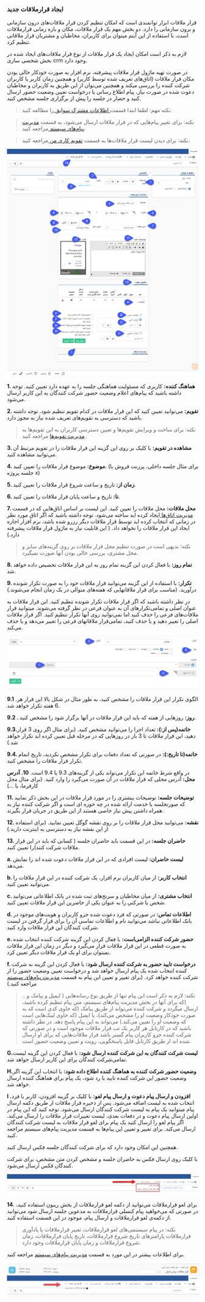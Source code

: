 ###  ایجاد قرارملاقات جدید 



قرار ملاقات ابزار توانمندی است که امکان تنظیم کردن قرار ملاقات‌های درون سازمانی و برون سازمانی را دارد. دو بخش مهم یک قرار ملاقات، مکان و بازه زمانی قرارملاقات است، با استفاده از این آیتم میتوان برای کاربران، مخاطبان و مشتریان قرار ملاقاتی تنظیم کرد.

لازم به ذکر است امکان ایجاد یک قرار ملاقات از نوع قرار ملاقات‌های ایجاد شده در بخش شخصی سازی crm وجود دارد.

در صورت تهیه ماژول قرار ملاقات پیشرفته، نرم افزار به صورت خودکار خالی بودن مکان قرار ملاقات (اتاق‌های تعریف شده توسط کاربر) و همچنین زمان کاربر یا کاربران شرکت کننده را بررسی میکند و همچنین می‌توان از این طریق به کاربران و مخاطبان دعوت شده در صورت نیاز، پیام اطلاع رسانی یا درخواست تعیین وضعیت حضور ارسال کنید و حضار در جلسه را پیش از برگزاری جلسه مشخص کنید.

> نکته مهم: لطفا ابتدا قسمت[ اطلاعات مشترک سوابق ](https://github.com/1stco/PayamGostarDocs/blob/master/help%202.5.4/Integrated-bank/Database/Records/Joint-record-information/Joint-record-information.md)را مطالعه کنید.


> نکته: برای تغییر پیام‌هایی که در قرار ملاقات ارسال می‌شود، به قسمت [مدیریت پیام‌های سیستم ](https://github.com/1stco/PayamGostarDocs/blob/master/help%202.5.4/Basic-Information/Manage-system-messages/Manage-system-messages.md)مراجعه کنید.

> نکته: برای دیدن لیست قرار ملاقات‌ها به قسمت [تقویم کاری من ](https://github.com/1stco/PayamGostarDocs/blob/master/help%202.5.4/Customer-relationship-management/My-work-calendar/My-work-calendar.md)مراجعه کنید.

![](NewMeeting.png)


**1. هماهنگ کننده:** کاربری که مسئولیت هماهنگی جلسه را به عهده دارد تعیین کنید. توجه داشته باشید که پیام‌های اعلام وضعیت حضور شرکت کنندگان به این کاربر ارسال می‌شود.

**2. تقویم:** می‌توانید تعیین کنید که این قرار ملاقات در کدام تقویم تنظیم شود. توجه داشته باشید که دسترسی به تقویم‌های تعریف شده نیاز به مجوز دارد.
 
> نکته: برای ساخت و ویرایش تقویم‌ها و تعیین دسترسی کاربران به این تقویم‌ها به[ مدیریت تقویم‌ها](https://github.com/1stco/PayamGostarDocs/blob/master/help%202.5.4/Basic-Information/Calendar-management/Calendar-management.md) مراجعه کنید.

**3. مشاهده در تقویم:** با کلیک بر روی این گزینه این قرار ملاقات را در تقویم مرتبط آن می‌توانید مشاهده کنید.

**4. موضوع:** موضوع قرار ملاقات را تعیین کنید. (برای مثال جلسه داخلی، پرزنت فروش یا جلسه پروژه x)

**5. زمان از:** تاریخ و ساعت شروع قرار ملاقات را تعیین کنید.

**6. تا:** تاریخ و ساعت پایان قرار ملاقات را تعیین کنید.

**7. محل ملاقات:** محل ملاقات را تعیین کنید. این لیست بر اساس اتاق‌هایی که در قسمت[ مدیریت اتاق‌ها ](https://github.com/1stco/PayamGostarDocs/blob/master/help%202.5.4/Basic-Information/Room-management/Room-management.md)ایجاد کرده اید ساخته می‌شود. توجه داشته باشید که اگر اتاق مورد نظر در زمانی که انتخاب کرده اید توسط قرار ملاقات دیگر رزرو شده باشد، نرم افزار اجازه ایجاد این قرار ملاقات را نخواهد داد. ( این قابلیت نیاز به ماژول قرار ملاقات پیشرفته دارد.)

> نکته: بدیهی است در صورت تنظیم محل قرار ملاقات بر روی گزینه‌های سایر و محل مشتری، بررسی خالی بودن آنها صورت نمیگیرد.

**8. تمام روز:** با فعال کردن این گزینه تمام روز به این قرار ملاقات تخصیص داده خواهد شد.

**9. تکرار:** با استفاده از این گزینه می‌توانید قرار ملاقات خود را به صورت تکرار شونده درآورید. (مناسب برای قرار ملاقاتهایی که هفته‌های متوالی در یک زمان انجام می‌شوند.)

در نظر داشته باشید که اگر قرار ملاقات تکرار شونده تنظیم کنید. این قرار ملاقات به عنوان اصلی و تمامی‌تکرارهای آن به عنوان فرعی در نظر گرفته می‌شوند. میتوانید قرار ملاقات‌های فرعی را حذف کنید اما نمی‌توانید روی آنها تکرار تنظیم کنید. اگر قرار ملاقات اصلی را تغییر دهید و یا حذف کنید، تمامی‌قرار ملاقاتهای فرعی را تغییر می‌دهد و یا حذف می‌کند.

![](NewMeeting1.jpg)


**9.1** .الگوی تکرار این قرار ملاقات را مشخص کنید، به طور مثال در شکل بالا این قرار هر 6 هفته تکرار خواهد شد.

**9.2 . روز:** روزهایی از هفته که باید این قرار ملاقات در آنها برگزار شود را مشخص کنید.

**9.3.خاتمه(پس از:):** تعداد اجرا را می‌توانید مشخص کنید. (برای مثال اگر روی 3 قرار دهید، این قرار ملاقات تا 3 بار در روزهایی که در مرحله قبل تعیین کرده اید تکرار خواهد شد.)

**9.4. خاتمه(تا تاریخ:):** در صورتی که تعداد دفعات برای تکرار مشخص نکردید، تاریخ اتمام تکرار قرار ملاقات را مشخص کنید.

در واقع شرط خاتمه این تکرار می‌تواند یکی از گزینه‌های 9.3 یا 9.4 است.
**10. آدرس محل:** آدرس محلی که قرار ملاقات در آن صورت می‌گیرد را وارد کنید. (برای مثال محل کارفرما، یا ...)

**11. توضیحات جلسه:**  توضیحات بیشتری را در مورد قرار ملاقات در این بخش ذکر نمایید که صورتجلسه یا خدمت ارائه شده در چه حوزه ای است و اگر شرکت کننده نیاز به همراه داشتن پیش نیاز خاصی هستند از این طریق در جریان قرار بگیرند.

**12. نقشه:** می‌توانید محل قرار ملاقات را بر روی نقشه گوگل تعیین نمایید. (برای استفاده از این نقشه نیاز به دسترسی به اینترنت دارید.)

**13. حاضران جلسه:** در این قسمت باید حاضران جلسه ( کسانی که باید در این قرار ملاقات شرکت کنند)را تعیین کنید.

 **a. لیست حاضران:** لیست افرادی که در این قرار ملاقات دعوت شده اند را نمایش می‌دهد.

 **b. انتخاب کاربر:** از میان کاربران نرم افزار، یک شرکت کننده در این قرار ملاقات را می‌توانید تعیین کنید.

 **c. انتخاب مشتری:** از میان مخاطبان و سرنخ‌های ثبت شده در بانک اطلاعاتی می‌توانید شخص یا شرکتی را به عنوان یکی از حاضرین این قرار ملاقات تعیین کنید.

 **d. اطلاعات تماس:** در صورتی که فرد دعوت شده جزو کاربران و هویت‌های موجود در بانک اطلاعاتی نباشد می‌توانید نام و اطلاعات تماسی آن را برای قرار گرفتن در لیست شرکت کنندگان این قرار ملاقات وارد کنید.

 **e. حضور شرکت کننده الزامی‌است:** با فعال کردن این گزینه شرکت کننده انتخاب شده به صورت قطعی در این قرار ملاقات قرار می‌گیرد و دیگر در زمان این قرار ملاقات نمیتوان برای او یک قرار ملاقات دیگر تعیین کرد.

 **f. درخواست تایید حضور به شرکت کننده ارسال شود:** با فعال کردن این گزینه به شرکت کننده انتخاب شده یک پیام ارسال خواهد شد و درخواست تعیین وضعیت حضور را از شرکت کننده خواهد کرد. (برای تغییر و تعیین این پیام به قسمت [مدیریت پیام‌های سیستم](https://github.com/1stco/PayamGostarDocs/blob/master/help%202.5.4/Basic-Information/Manage-system-messages/Manage-system-messages.md) مراجعه کنید.)
 
 > نکته: لازم به ذکر است این پیام تنها از طریق نوع رسانه‌هایی ( ایمیل و پیامک و .. )که برای آنها در بخش مدیریت پیام‌های سیستم، متن پیام تنظیم کرده باشید، ارسال میگردد  و شرکت کننده می‌تواند از طریق پیامک (که حاوی کدی است که به صورت خودکار وضعیت او را مشخص می‌کند)، یا ایمیل (که حاوی لینک‌هایی است که وضعیت او را تعیین می‌کند.) می‌تواند به این پیام پاسخ دهد. در نظر داشته باشید که در کارتابل هر کاربر یک تب قرار ملاقات موجود است و در صورتی که شرکت کننده جزو کاربران پیام گستر باشد قرار ملاقات‌هایی که برای او ارسال شده اند از طریق کارتابل قابل پاسخگویی، رویت و تعیین وضعیت حضور است.
 
  **G.لیست شرکت کنندگان به این شرکت کننده ارسال شود:** با فعال کردن این گزینه لیست تمامی‌شرکت کنندگان برای این کاربر ارسال خواهد شد.

 **H.وضعیت حضور شرکت کننده به هماهنگ کننده اطلاع داده شود:** با انتخاب این گزینه اگر وضعیت حضور این شرکت کننده تایید یا رد شود، یک پیام برای هماهنگ کننده ارسال خواهد شد.

 **I .افزودن و ارسال پیام دعوت و ارسال پیام لغو:** با کلیک بر گزینه افزودن، کاربر یا فرد انتخاب شده به لیست اضافه می‌شود. پس از ذخیره قرار ملاقات از طریق دکمه ارسال پیام میتوانید یک پیام به لیست شرکت کنندگان ارسال می‌شود. توجه کنید که این پیام در اولین ارسال پیام دعوت و در دفعات بعدی، لیست تغییرات قرار ملاقات را ارسال می‌کند. اگر پیام لغو را ارسال کنید یک پیام برای لغو قرار ملاقات به لیست شرکت کنندگان ارسال می‌کند. برای تغییر و تعیین این پیام‌ها به قسمت مدیریت پیام‌های سیستم مراجعه کنید.

همچنین این امکان وجود دارد که برای شرکت کنندگان جلسه فکس ارسال کنید.

با کلیک روی ارسال فکس به حاضران جلسه و مشخص کردن متن مشخص، برای شرکت کنندگان فکس ارسال می‌شود.

![](NewMeeting2.png)

**14**. برای لغو قرارملاقات می‌توانید از دکمه لغو قرارملاقات از بخش ریبون استفاده کنید، در صورتی که می‌خواهید پیام کنسلی قرارملاقات به مدعوین جلسه ارسال شود می‌توانید
 از دکمه‌ی لغو قرارملاقات و ارسال پیام، موجود در این قسمت استفاده کنید.
 
>  نکته: در پیام سیستمی‌های لغو قرارملاقات، تغییر قرارملاقات یا یادآوری قرارملاقات پارامترهای تاریخ شروع قرارملاقات، تاریخ پایان قرارملاقات، زمان شروع قرارملاقات و زمان پایان قرارملاقات وجود دارد.
 
برای اطلاعات بیشتر در این مورد به قسمت [مدیریت پیام‌های سیستم](https://github.com/1stco/PayamGostarDocs/blob/master/help%202.5.4/Basic-Information/Manage-system-messages/Manage-system-messages.md) مراجعه کنید.

 ![](gharar.PNG)
 
 



